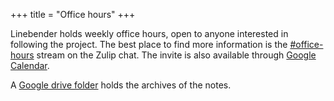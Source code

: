 +++
title = "Office hours"
+++

Linebender holds weekly office hours, open to anyone interested in following the project. The best place to find more information is the [#office-hours] stream on the Zulip chat. The invite is also available through [Google Calendar].

A [Google drive folder](https://drive.google.com/drive/folders/1mmrRnlpYb3j5P0ewAOcY_zj2tTH5u5aO) holds the archives of the notes.

[#office-hours]: https://xi.zulipchat.com/#narrow/stream/359642-office-hours
[Google Calendar]: https://calendar.google.com/calendar/event?action=TEMPLATE&tmeid=OWkzamUwZ3JyNmwwM2pkMW9qcWhldTMwNGpfMjAyMzA1MTFUMTUwMDAwWiBmMDE1ZGYyODAzY2UwNTQ2N2ZkODE1NTdiYWQ3Nzg2NzVlMWZlMDg3MGI5NTBjNTAxMDZkNWI0ZmViMjhhMTZhQGc&tmsrc=f015df2803ce05467fd81557bad778675e1fe0870b950c50106d5b4feb28a16a%40group.calendar.google.com&scp=ALL
